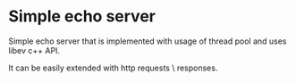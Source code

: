 # Simple echo server

Simple echo server that is implemented with usage of thread pool and uses libev c++ API.

It can be easily extended with http requests \ responses.
